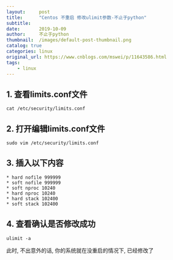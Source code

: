 ```yaml
---
layout:     post
title:      "Centos 不重启 修改ulimit参数-不止于python"
subtitle:   
date:       2019-10-09
author:     不止于python
thumbnail:  /images/default-post-thumbnail.png
catalog: true
categories: linux
original_url: https://www.cnblogs.com/mswei/p/11643586.html
tags:
    - linux
---
```


## 1. 查看limits.conf文件

```
cat /etc/security/limits.conf
```

## 2. 打开编辑limits.conf文件

```
sudo vim /etc/security/limits.conf
```

## 3. 插入以下内容

```
* hard nofile 999999
* soft nofile 999999
* soft nproc 10240
* hard nproc 10240
* hard stack 102400
* soft stack 102400
```

## 4. 查看确认是否修改成功

```
ulimit -a
```

此时, 不出意外的话, 你的系统就在没重启的情况下, 已经修改了